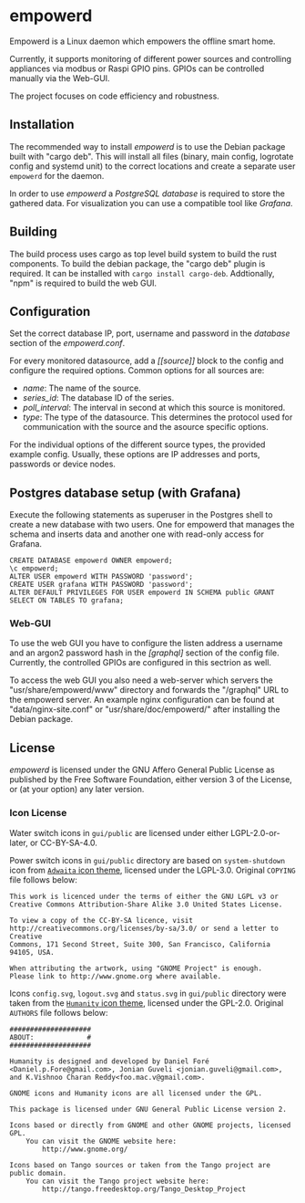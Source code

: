 # empowerd

Empowerd is a Linux daemon which empowers the offline smart home.

Currently, it supports monitoring of different power sources and
controlling appliances via modbus or Raspi GPIO pins.
GPIOs can be controlled manually via the Web-GUI.

The project focuses on code efficiency and robustness.

## Installation

The recommended way to install *empowerd* is to use the Debian package built
with "cargo deb". This will install all files (binary, main config,
logrotate config and systemd unit) to the correct locations and create a
separate user `empowerd` for the daemon.

In order to use *empowerd* a *PostgreSQL database* is required to store the
gathered data. For visualization you can use a compatible tool like
*Grafana*.

## Building

The build process uses cargo as top level build system to build the rust
components. To build the debian package, the "cargo deb" plugin is required.
It can be installed with `cargo install cargo-deb`.
Addtionally, "npm" is required to build the web GUI.

## Configuration

Set the correct database IP, port, username and password in the
*database* section of the *empowerd.conf*.

For every monitored datasource, add a *[[source]]* block to the config and
configure the required options. Common options for all sources are:

* *name*: The name of the source.
* *series_id*: The database ID of the series.
* *poll_interval*: The interval in second at which this source is monitored.
* *type*: The type of the datasource. This determines the protocol used for
  communication with the source and the asource specific options.

For the individual options of the different source types, the provided example
config. Usually, these options are IP addresses and ports, passwords or device
nodes.

## Postgres database setup (with Grafana)
Execute the following statements as superuser in the Postgres shell to
create a new database with two users. One for empowerd that manages the schema
and inserts data and another one with read-only access for Grafana.

```
CREATE DATABASE empowerd OWNER empowerd;
\c empowerd;
ALTER USER empowerd WITH PASSWORD 'password';
CREATE USER grafana WITH PASSWORD 'password';
ALTER DEFAULT PRIVILEGES FOR USER empowerd IN SCHEMA public GRANT SELECT ON TABLES TO grafana;
```

### Web-GUI

To use the web GUI you have to configure the listen address a username and an
argon2 password hash in the *[graphql]* section of the config file.
Currently, the controlled GPIOs are configured in this sectrion as well.

To access the web GUI you also need a web-server which servers the
"usr/share/empowerd/www" directory and forwards the "/graphql" URL to the
empowerd server. An example nginx configuration can be found at
"data/nginx-site.conf" or "usr/share/doc/empowerd/" after installing the
Debian package.

## License

*empowerd* is licensed under the GNU Affero General Public License as published
by the Free Software Foundation, either version 3 of the License, or (at your
option) any later version.

### Icon License
Water switch icons in `gui/public` are licensed under either LGPL-2.0-or-later,
or CC-BY-SA-4.0.

Power switch icons in `gui/public` directory are based on `system-shutdown` icon
from [`Adwaita` icon theme](https://github.com/GNOME/adwaita-icon-theme/blob/3.13.1),
licensed under the LGPL-3.0. Original `COPYING` file follows below:

```
This work is licenced under the terms of either the GNU LGPL v3 or
Creative Commons Attribution-Share Alike 3.0 United States License.

To view a copy of the CC-BY-SA licence, visit
http://creativecommons.org/licenses/by-sa/3.0/ or send a letter to Creative
Commons, 171 Second Street, Suite 300, San Francisco, California 94105, USA.

When attributing the artwork, using "GNOME Project" is enough.
Please link to http://www.gnome.org where available.
```

Icons `config.svg`, `logout.svg` and `status.svg` in `gui/public` directory were
taken from the [`Humanity` icon theme](https://launchpad.net/humanity), licensed
under the GPL-2.0. Original `AUTHORS` file follows below:

```
####################
ABOUT:             #
####################

Humanity is designed and developed by Daniel Foré <Daniel.p.Fore@gmail.com>, Jonian Guveli <jonian.guveli@gmail.com>, and K.Vishnoo Charan Reddy<foo.mac.v@gmail.com>.

GNOME icons and Humanity icons are all licensed under the GPL.

This package is licensed under GNU General Public License version 2.

Icons based or directly from GNOME and other GNOME projects, licensed GPL.
	You can visit the GNOME website here:
		http://www.gnome.org/

Icons based on Tango sources or taken from the Tango project are public domain.
	You can visit the Tango project website here:
		http://tango.freedesktop.org/Tango_Desktop_Project
```
